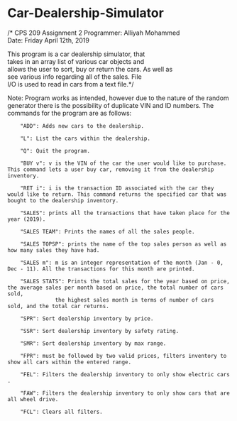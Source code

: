 # Car-Dealership-Simulator
/*
CPS 209 Assignment 2
Programmer: Alliyah Mohammed                              
Date: Friday April 12th, 2019                             
                                                             
This program is a car dealership simulator, that               
takes in an array list of various car objects and              
allows the user to sort, buy or return the cars. As well as    
see various info regarding all of the sales. File              
I/O is used to read in cars from a text file.*/

Note: Program works as intended, however due to the nature of the random generator there is the possibility
      of duplicate VIN and ID numbers. The commands for the program are as follows: 

		"ADD": Adds new cars to the dealership.

		"L": List the cars within the dealership.
		
		"Q": Quit the program.

		"BUY v": v is the VIN of the car the user would like to purchase. This command lets a user buy car, removing it from the dealership inventory. 

		"RET i": i is the transaction ID associated with the car they would like to return. This command returns the specified car that was bought to the dealership inventory.
			
		"SALES": prints all the transactions that have taken place for the year (2019).

		"SALES TEAM": Prints the names of all the sales people. 

		"SALES TOPSP": prints the name of the top sales person as well as how many sales they have had. 

		"SALES m": m is an integer representation of the month (Jan - 0, Dec - 11). All the transactions for this month are printed. 

		"SALES STATS": Prints the total sales for the year based on price, the average sales per month based on price, the total number of cars sold,
			       the highest sales month in terms of number of cars sold, and the total car returns.  

		"SPR": Sort dealership inventory by price.

		"SSR": Sort dealership inventory by safety rating.

		"SMR": Sort dealership inventory by max range.

		"FPR": must be followed by two valid prices, filters inventory to show all cars within the entered range.

		"FEL": Filters the dealership inventory to only show electric cars . 

		"FAW": Filters the dealership inventory to only show cars that are all wheel drive.

		"FCL": Clears all filters. 

		

		




